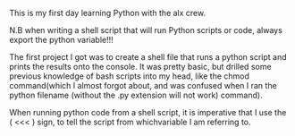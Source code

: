 This is my first day learning Python with the alx crew.

N.B when writing a shell script that will run Python scripts or code, always export the python variable!!!

The first project I got was to create a shell file that runs a python script and prints the results onto the console. It was pretty basic, but drilled some previous knowledge of bash scripts into my head, like the chmod command(which I almost forgot about, and was confused when I ran the python filename (without the .py extension will not work) command).

When running python code from a shell script, it is imperative that I use the ( <<< ) sign, to tell the script from whichvariable I am referring to.

